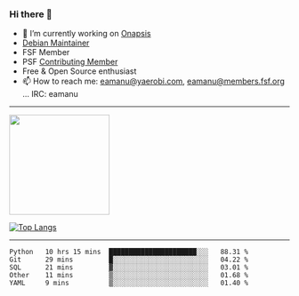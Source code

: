 ### Hi there 👋


- 🔭 I’m currently working on [Onapsis](http://onapsis.com)
- [Debian Maintainer](https://qa.debian.org/developer.php?login=eamanu%40yaerobi.com)
- FSF Member
- PSF [Contributing Member](https://www.python.org/psf/membership/#what-membership-classes-are-there)
- Free & Open Source enthusiast 
- 📫 How to reach me: eamanu@yaerobi.com, eamanu@members.fsf.org ... IRC: eamanu

---

<img height="180em" src="https://github-readme-stats.vercel.app/api?theme=dark&username=eamanu&show_icons=true&hide_border=true&&count_private=true&include_all_commits=true" />

[![Top Langs](https://github-readme-stats.vercel.app/api/top-langs/?theme=dark&username=eamanu&layout=compact)](https://github.com/anuraghazra/github-readme-stats)

---

<!--START_SECTION:waka-->
```text
Python   10 hrs 15 mins  ██████████████████████░░░   88.31 % 
Git      29 mins         █░░░░░░░░░░░░░░░░░░░░░░░░   04.22 % 
SQL      21 mins         ▓░░░░░░░░░░░░░░░░░░░░░░░░   03.01 % 
Other    11 mins         ▒░░░░░░░░░░░░░░░░░░░░░░░░   01.68 % 
YAML     9 mins          ▒░░░░░░░░░░░░░░░░░░░░░░░░   01.40 % 
```
<!--END_SECTION:waka-->
